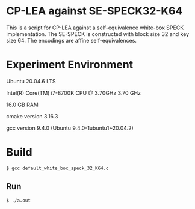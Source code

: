 # CP-LEA against SE-SPECK32-K64

This is a script for CP-LEA against a self-equivalence white-box SPECK implementation. The SE-SPECK is constructed with block size 32 and key size 64. The encodings are affine self-equivalences.

# Experiment Environment
Ubuntu 20.04.6 LTS

Intel(R) Core(TM) i7-8700K CPU @ 3.70GHz   3.70 GHz

16.0 GB RAM

cmake version 3.16.3

gcc version 9.4.0 (Ubuntu 9.4.0-1ubuntu1~20.04.2)

# Build

```
$ gcc default_white_box_speck_32_K64.c
```

## Run

```
$ ./a.out
```
